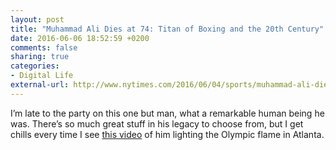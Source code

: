 ```yaml
---
layout: post
title: "Muhammad Ali Dies at 74: Titan of Boxing and the 20th Century"
date: 2016-06-06 18:52:59 +0200
comments: false
sharing: true
categories: 
- Digital Life
external-url: http://www.nytimes.com/2016/06/04/sports/muhammad-ali-dies.html
---
```


I’m late to the party on this one but man, what a remarkable human being he was. There’s so much great stuff in his legacy to choose from, but I get chills every time I see [this video](https://www.youtube.com/watch?v=gmzr3tZSHxU) of him lighting the Olympic flame in Atlanta.